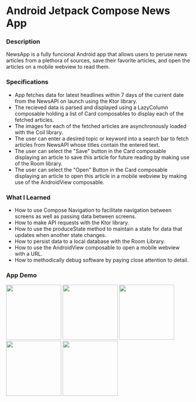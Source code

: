 # Android Jetpack Compose News App

### Description
NewsApp is a fully funcional Android app that allows users to peruse news articles from a plethora of sources, save their favorite articles, and open the articles on a mobile webview to read them.

### Specifications
* App fetches data for latest headlines within 7 days of the current date from the NewsAPI on launch using the Ktor library.
* The recieved data is parsed and displayed using a LazyColumn composable holding a list of Card composables to display each of the fetched articles.
* The images for each of the fetched articles are asynchronously loaded with the Coil library.
* The user can enter a desired topic or keyword into a search bar to fetch articles from NewsAPI whose titles contain the entered text.
* The user can select the "Save" button in the Card composable displaying an article to save this article for future reading by making use of the Room library.
* The user can select the "Open" Button in the Card composable displaying an article to open this article in a mobile webview by making use of the AndroidView composable.

### What I Learned
* How to use Compose Navigation to facilitate navigation between screens as well as passing data between screens.
* How to make API requests with the Ktor library.
* How to use the produceState method to maintain a state for data that updates when another state changes.
* How to persist data to a local database with the Room Library.
* How to use the AndroidView composable to open a mobile webview with a URL.
* How to methodically debug software by paying close attention to detail.

### App Demo
  <img src="https://github.com/Abid-Hussain36/NewsApp/assets/96400204/c8bad715-4228-44f6-81ba-058df0a3704c" width="150" />
  <img src="https://github.com/Abid-Hussain36/NewsApp/assets/96400204/a2d32a9c-06d5-40d0-9c87-4d2d21779eed" width="150" /> 
  <img src="https://github.com/Abid-Hussain36/NewsApp/assets/96400204/da912e54-25f9-4f29-9f4f-c1d1bccfadc9" width="150" />
  <img src="https://github.com/Abid-Hussain36/NewsApp/assets/96400204/fcea795c-f7d0-492a-adf1-b64a635437b7" width="150" />
  <img src="https://github.com/Abid-Hussain36/NewsApp/assets/96400204/f0de558b-3c95-47c3-85a5-eb3db3f16333" width="150" /> 
